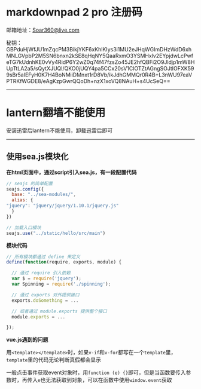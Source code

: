 # markdownpad 2 pro 注册码 #
邮箱地址：Soar360@live.com

秘钥：GBPduHjWfJU1mZqcPM3BikjYKF6xKhlKIys3i1MU2eJHqWGImDHzWdD6xhMNLGVpbP2M5SN6bnxn2kSE8qHqNY5QaaRxmO3YSMHxlv2EYpjdwLcPwfeTG7kUdnhKE0vVy4RidP6Y2wZ0q74f47fzsZo45JE2hfQBFi2O9Jldjp1mW8HUpTtLA2a5/sQytXJUQl/QKO0jUQY4pa5CCx20sV1ClOTZtAGngSOJtIOFXK599sBr5aIEFyH0K7H4BoNMiiDMnxt1rD8Vb/ikJdhGMMQr0R4B+L3nWU97eaVPTRKfWGDE8/eAgKzpGwrQQoDh+nzX1xoVQ8NAuH+s4UcSeQ==

****
# lantern翻墙不能使用 #
安装迅雷后lantern不能使用，卸载迅雷后即可
****

## 使用sea.js模块化 ##

**在html页面中，通过script引入sea.js，有一段配置代码**

```javascript
// seajs 的简单配置
seajs.config({
  base: "../sea-modules/",
  alias: {
"jquery": "jquery/jquery/1.10.1/jquery.js"
  }
})

// 加载入口模块
seajs.use("../static/hello/src/main")
```


**模块代码**

```javascript
// 所有模块都通过 define 来定义
define(function(require, exports, module) {

  // 通过 require 引入依赖
  var $ = require('jquery');
  var Spinning = require('./spinning');

  // 通过 exports 对外提供接口
  exports.doSomething = ...

  // 或者通过 module.exports 提供整个接口
  module.exports = ...

});
```

**vue.js遇到的问题**

用`<template></template>`时，如果`v-if`和`v-for`都写在一个`template`里，`template`里的代码无论判断真假都会显示

一般点击事件获取event对象时，用`function (e) {}`即可，但是当函数要传入参数时，再传入`e`也无法获取到对象，可以在函数中使用`window.event`获取